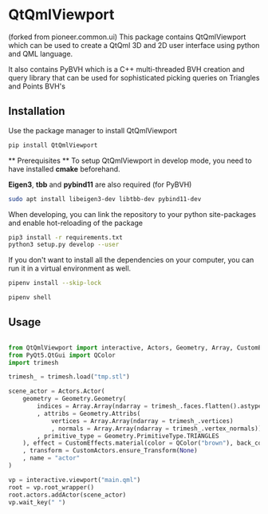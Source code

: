 # QtQmlViewport

(forked from pioneer.common.ui) This package contains QtQmlViewport which can be used to create a QtQml 3D and 2D user interface using python and QML language.

It also contains PyBVH which is a C++ multi-threaded BVH creation and query library that can be used for sophisticated picking queries on Triangles and Points BVH's


## Installation

Use the package manager to install QtQmlViewport

```bash
pip install QtQmlViewport
```
** Prerequisites **
To setup QtQmlViewport in develop mode, you need to have installed **cmake** beforehand.

**Eigen3**, **tbb** and **pybind11** are also required (for PyBVH)
```bash
sudo apt install libeigen3-dev libtbb-dev pybind11-dev
```

When developing, you can link the repository to your python site-packages and enable hot-reloading of the package
```bash
pip3 install -r requirements.txt 
python3 setup.py develop --user
```

If you don't want to install all the dependencies on your computer, you can run it in a virtual environment as well.
```bash
pipenv install --skip-lock

pipenv shell
```

## Usage


```python

from QtQmlViewport import interactive, Actors, Geometry, Array, CustomEffects, CustomActors
from PyQt5.QtGui import QColor
import trimesh

trimesh_ = trimesh.load("tmp.stl")

scene_actor = Actors.Actor(
    geometry = Geometry.Geometry(
        indices = Array.Array(ndarray = trimesh_.faces.flatten().astype('u4'))
        , attribs = Geometry.Attribs(
            vertices = Array.Array(ndarray = trimesh_.vertices)
            , normals = Array.Array(ndarray = trimesh_.vertex_normals))
        , primitive_type = Geometry.PrimitiveType.TRIANGLES
    ), effect = CustomEffects.material(color = QColor("brown"), back_color = QColor("blue"), light_power = 5e1, light_follows_camera = True, shininess = 100.0, reverse_backfaces = False, flat_shading = True)
    , transform = CustomActors.ensure_Transform(None)
    , name = "actor"
)

vp = interactive.viewport("main.qml")
root = vp.root_wrapper()
root.actors.addActor(scene_actor)
vp.wait_key(" ")

```
